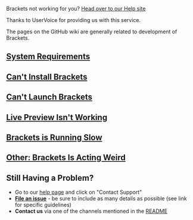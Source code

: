 Brackets not working for you? [Head over to our Help site](http://help.brackets.io)

Thanks to UserVoice for providing us with this service.

The pages on the GitHub wiki are generally related to development of Brackets.

## [System Requirements](http://help.brackets.io/knowledgebase/articles/335156-what-are-brackets-system-requirements)

## [Can't Install Brackets](http://help.brackets.io/knowledgebase/articles/335157-having-trouble-installing-brackets)

## [Can't Launch Brackets](http://help.brackets.io/knowledgebase/articles/335158-can-t-launch-brackets)

## <a name="livedev"> </a>[Live Preview Isn't Working](http://help.brackets.io/knowledgebase/articles/326314-having-trouble-with-live-preview)

## [Brackets is Running Slow](http://help.brackets.io/knowledgebase/articles/326876-is-brackets-running-slowly-for-you)

## [Other: Brackets Is Acting Weird](http://help.brackets.io/knowledgebase/articles/335164-brackets-running-oddly-but-not-covered-in-other-a)

## Still Having a Problem?

* Go to our [help page](http://help.brackets.io) and click on "Contact Support"
* **[File an issue](https://github.com/adobe/brackets/wiki/How-to-Report-an-Issue)** - be sure to include as many details as possible (see link for specific guidelines)
* **Contact us** via one of the channels mentioned in the [README](https://github.com/adobe/brackets/blob/master/README.md#i-want-to-keep-track-of-how-brackets-is-doing)